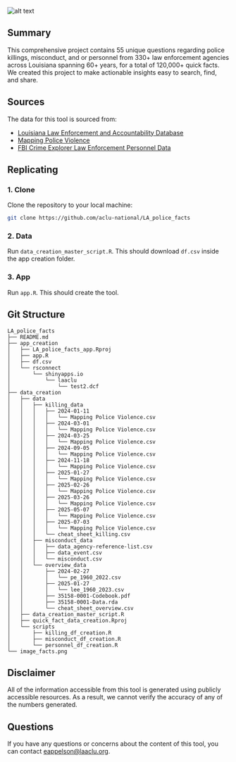 ![alt text](https://github.com/aclu-national/louisiana_police_quick_facts/blob/5a3a7304842ee61510c4678ce136f67ec83f2ebb/image_facts.png)

## Summary
This comprehensive project contains 55 unique questions regarding police killings, misconduct, and or personnel from 330+ law enforcement agencies across Louisiana spanning 60+ years, for a total of 120,000+ quick facts. We created this project to make actionable insights easy to search, find, and share.


## Sources

The data for this tool is sourced from:
- [Louisiana Law Enforcement and Accountability Database](llead.co)
- [Mapping Police Violence](https://mappingpoliceviolence.org/)
- [FBI Crime Explorer Law Enforcement Personnel Data](https://cde.ucr.cjis.gov/)

## Replicating
### 1. Clone
Clone the repository to your local machine:
```bash
git clone https://github.com/aclu-national/LA_police_facts
```
### 2. Data 
Run `data_creation_master_script.R`. This should download `df.csv` inside the app creation folder.

### 3. App
Run `app.R`. This should create the tool. 


## Git Structure

```
LA_police_facts
├── README.md
├── app_creation
│   ├── LA_police_facts_app.Rproj
│   ├── app.R
│   ├── df.csv
│   └── rsconnect
│       └── shinyapps.io
│           └── laaclu
│               └── test2.dcf
├── data_creation
│   ├── data
│   │   ├── killing_data
│   │   │   ├── 2024-01-11
│   │   │   │   └── Mapping Police Violence.csv
│   │   │   ├── 2024-03-01
│   │   │   │   └── Mapping Police Violence.csv
│   │   │   ├── 2024-03-25
│   │   │   │   └── Mapping Police Violence.csv
│   │   │   ├── 2024-09-05
│   │   │   │   └── Mapping Police Violence.csv
│   │   │   ├── 2024-11-18
│   │   │   │   └── Mapping Police Violence.csv
│   │   │   ├── 2025-01-27
│   │   │   │   └── Mapping Police Violence.csv
│   │   │   ├── 2025-02-26
│   │   │   │   └── Mapping Police Violence.csv
│   │   │   ├── 2025-03-26
│   │   │   │   └── Mapping Police Violence.csv
│   │   │   ├── 2025-05-07
│   │   │   │   └── Mapping Police Violence.csv
│   │   │   ├── 2025-07-03
│   │   │   │   └── Mapping Police Violence.csv
│   │   │   └── cheat_sheet_killing.csv
│   │   ├── misconduct_data
│   │   │   ├── data_agency-reference-list.csv
│   │   │   ├── data_event.csv
│   │   │   └── misconduct.csv
│   │   └── overview_data
│   │       ├── 2024-02-27
│   │       │   └── pe_1960_2022.csv
│   │       ├── 2025-01-27
│   │       │   └── lee_1960_2023.csv
│   │       ├── 35158-0001-Codebook.pdf
│   │       ├── 35158-0001-Data.rda
│   │       └── cheat_sheet_overview.csv
│   ├── data_creation_master_script.R
│   ├── quick_fact_data_creation.Rproj
│   └── scripts
│       ├── killing_df_creation.R
│       ├── misconduct_df_creation.R
│       └── personnel_df_creation.R
└── image_facts.png
```

## Disclaimer
All of the information accessible from this tool is generated using publicly accessible resources. As a result, we cannot verify the accuracy of any of the numbers generated.

## Questions
If you have any questions or concerns about the content of this tool, you can contact [eappelson@laaclu.org](mailto:eappelson@laaclu.org).

